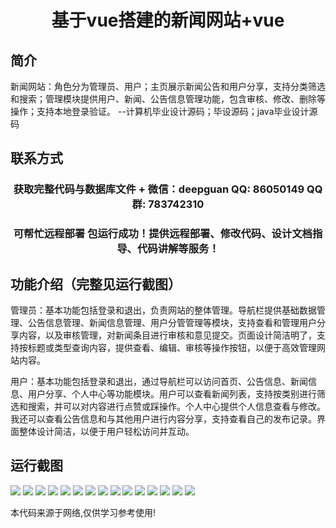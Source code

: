 <p><h1 align="center">基于vue搭建的新闻网站+vue</h1></p>

## 简介
新闻网站：角色分为管理员、用户；主页展示新闻公告和用户分享，支持分类筛选和搜索；管理模块提供用户、新闻、公告信息管理功能，包含审核、修改、删除等操作；支持本地登录验证。    --计算机毕业设计源码；毕设源码；java毕业设计源码


## 联系方式
<p><h3 align="center">获取完整代码与数据库文件 + 微信：deepguan QQ: 86050149 QQ群: 783742310</h3></p>
<p><h3 align="center">可帮忙远程部署 包运行成功！提供远程部署、修改代码、设计文档指导、代码讲解等服务！</h3></p>

## 功能介绍（完整见运行截图）
管理员：基本功能包括登录和退出，负责网站的整体管理。导航栏提供基础数据管理、公告信息管理、新闻信息管理、用户分管管理等模块，支持查看和管理用户分享内容，以及审核管理，对新闻条目进行审核和意见提交。页面设计简洁明了，支持按标题或类型查询内容，提供查看、编辑、审核等操作按钮，以便于高效管理网站内容。

用户：基本功能包括登录和退出，通过导航栏可以访问首页、公告信息、新闻信息、用户分享、个人中心等功能模块。用户可以查看新闻列表，支持按类别进行筛选和搜索，并可以对内容进行点赞或踩操作。个人中心提供个人信息查看与修改。我还可以查看公告信息和与其他用户进行内容分享，支持查看自己的发布记录。界面整体设计简洁，以便于用户轻松访问并互动。


## 运行截图
![](https://bs-1329754181.cos.ap-shanghai.myqcloud.com/ssm/NewsWebsite1/img/001.jpg)
![](https://bs-1329754181.cos.ap-shanghai.myqcloud.com/ssm/NewsWebsite1/img/002.jpg)
![](https://bs-1329754181.cos.ap-shanghai.myqcloud.com/ssm/NewsWebsite1/img/003.jpg)
![](https://bs-1329754181.cos.ap-shanghai.myqcloud.com/ssm/NewsWebsite1/img/004.jpg)
![](https://bs-1329754181.cos.ap-shanghai.myqcloud.com/ssm/NewsWebsite1/img/005.jpg)
![](https://bs-1329754181.cos.ap-shanghai.myqcloud.com/ssm/NewsWebsite1/img/006.jpg)
![](https://bs-1329754181.cos.ap-shanghai.myqcloud.com/ssm/NewsWebsite1/img/007.jpg)
![](https://bs-1329754181.cos.ap-shanghai.myqcloud.com/ssm/NewsWebsite1/img/008.jpg)
![](https://bs-1329754181.cos.ap-shanghai.myqcloud.com/ssm/NewsWebsite1/img/009.jpg)
![](https://bs-1329754181.cos.ap-shanghai.myqcloud.com/ssm/NewsWebsite1/img/010.jpg)
![](https://bs-1329754181.cos.ap-shanghai.myqcloud.com/ssm/NewsWebsite1/img/011.jpg)
![](https://bs-1329754181.cos.ap-shanghai.myqcloud.com/ssm/NewsWebsite1/img/012.jpg)
![](https://bs-1329754181.cos.ap-shanghai.myqcloud.com/ssm/NewsWebsite1/img/013.jpg)
![](https://bs-1329754181.cos.ap-shanghai.myqcloud.com/ssm/NewsWebsite1/img/014.jpg)
![](https://bs-1329754181.cos.ap-shanghai.myqcloud.com/ssm/NewsWebsite1/img/015.jpg)

<p>本代码来源于网络,仅供学习参考使用!</p>

